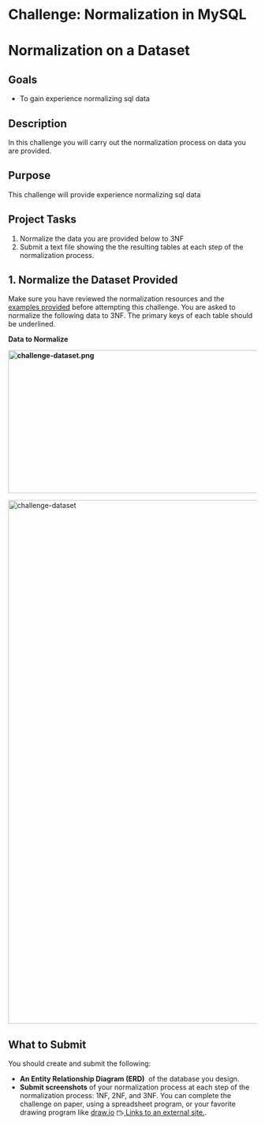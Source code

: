 # Challenge: Normalization in MySQL

<div id="u2ne66Oes3bV" class="MlJlv_ebWM MlJlv_ycrn MlJlv_cMGi MlJlv_dUEG"><div class="MlJlv_caGd"><span class="fOyUs_bGBk" style="margin: 0px; padding: 0px;"><div class="user_content enhanced" data-test-id="assignments-2-assignment-toggle-details-text"><h1 class="code-line" data-line-start="0" data-line-end="1">Normalization on a Dataset</h1>
<h2 class="code-line" data-line-start="2" data-line-end="3"><a id="Goals_2"></a>Goals</h2>
<ul>
<li class="has-line-data" data-line-start="4" data-line-end="6">To gain experience normalizing sql data</li>
</ul>
<h2 class="code-line" data-line-start="6" data-line-end="7"><a id="Description_6"></a>Description</h2>
<p class="has-line-data" data-line-start="8" data-line-end="9">In this challenge you will carry out the normalization process on data you are provided.</p>
<h2 class="code-line" data-line-start="10" data-line-end="11"><a id="Purpose_10"></a>Purpose</h2>
<p class="has-line-data" data-line-start="12" data-line-end="13">This challenge will provide experience normalizing sql data</p>
<h2 class="code-line" data-line-start="14" data-line-end="15"><a id="Project_Tasks_14"></a>Project Tasks</h2>
<ol>
<li class="has-line-data" data-line-start="16" data-line-end="17">Normalize the data you are provided below to 3NF</li>
<li class="has-line-data" data-line-start="17" data-line-end="19">Submit a text file showing the the resulting tables at each step of the normalization process.</li>
</ol>
<h2 class="code-line" data-line-start="19" data-line-end="20"><a id="1_Normalize_the_Dataset_Provided_19"></a>1. Normalize the Dataset Provided</h2>
<p class="has-line-data" data-line-start="21" data-line-end="22">Make sure you have reviewed the normalization resources and the <a title="SQL Normalization Example" href="https://umsystem.instructure.com/courses/137455/pages/sql-normalization-example" data-api-endpoint="https://umsystem.instructure.com/api/v1/courses/137455/pages/sql-normalization-example" data-api-returntype="Page">examples provided</a> before attempting this challenge. You are asked to normalize the following data to 3NF. The primary keys of each table should be underlined.</p>
<p class="has-line-data" data-line-start="21" data-line-end="22"><strong>Data to Normalize</strong></p>
<p class="has-line-data" data-line-start="21" data-line-end="22"><strong><img src="https://umsystem.instructure.com/courses/137455/files/12898722/preview" alt="challenge-dataset.png" width="1812" height="290" data-api-endpoint="https://umsystem.instructure.com/api/v1/courses/137455/files/12898722" data-api-returntype="File"></strong></p>
<img width="1062" alt="challenge-dataset" src="https://user-images.githubusercontent.com/97800093/208744452-1e62f2df-2a99-4a30-a7c3-1d2da7c68335.png">
<h2 class="code-line" data-line-start="23" data-line-end="24"><a id="What_to_Submit_23"></a>What to Submit</h2>
<p class="has-line-data" data-line-start="25" data-line-end="26">You should create and submit the following:</p>
<ul>
<li class="has-line-data" data-line-start="25" data-line-end="26"><strong>An Entity Relationship Diagram (ERD)</strong>&nbsp; of the database you design.&nbsp;</li>
<li class="has-line-data" data-line-start="25" data-line-end="26"><strong>Submit screenshots</strong> of your normalization process at each step of the normalization process: 1NF, 2NF, and 3NF. You can complete the challenge on paper, using a spreadsheet program, or your favorite drawing program like <a href="http://draw.io" class="external" target="_blank" rel="noreferrer noopener"><span>draw.io</span><span class="external_link_icon" style="margin-inline-start: 5px; " role="presentation"><svg viewBox="0 0 1920 1920" version="1.1" xmlns="http://www.w3.org/2000/svg" style="width:1em; height:1em; vertical-align:middle; fill:currentColor">
    <path d="M1226.66667,267 C1314.88,267 1386.66667,338.786667 1386.66667,427 L1386.66667,427 L1386.66667,853.666667 L1280,853.666667 L1280,693.666667 L106.666667,693.666667 L106.666667,1493.66667 C106.666667,1523 130.56,1547 160,1547 L160,1547 L1226.66667,1547 C1256.10667,1547 1280,1523 1280,1493.66667 L1280,1493.66667 L1280,1280.33333 L1386.66667,1280.33333 L1386.66667,1493.66667 C1386.66667,1581.88 1314.88,1653.66667 1226.66667,1653.66667 L1226.66667,1653.66667 L160,1653.66667 C71.7866667,1653.66667 0,1581.88 0,1493.66667 L0,1493.66667 L0,427 C0,338.786667 71.7866667,267 160,267 L160,267 Z M1584.37333,709.293333 L1904.37333,1029.29333 C1925.17333,1050.09333 1925.17333,1083.90667 1904.37333,1104.70667 L1904.37333,1104.70667 L1584.37333,1424.70667 L1508.96,1349.29333 L1737.86667,1120.38667 L906.613333,1120.38667 L906.613333,1013.72 L1737.86667,1013.72 L1508.96,784.706667 L1584.37333,709.293333 Z M1226.66667,373.666667 L160,373.666667 C130.56,373.666667 106.666667,397.666667 106.666667,427 L106.666667,427 L106.666667,587 L1280,587 L1280,427 C1280,397.666667 1256.10667,373.666667 1226.66667,373.666667 L1226.66667,373.666667 Z" stroke="none" stroke-width="1" fill-rule="evenodd"></path>
</svg>
<span class="screenreader-only">Links to an external site.</span></span></a>.</li>
</ul></div></span></div></div>
